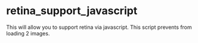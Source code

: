 retina_support_javascript
=========================

This will allow you to support retina via javascript. This script prevents from loading 2 images. 
